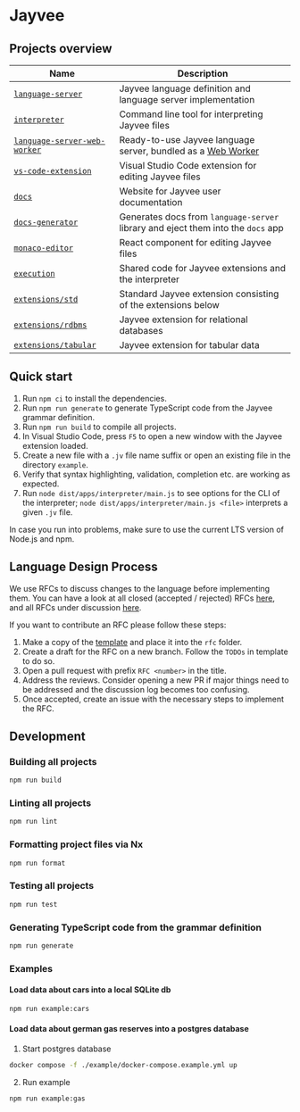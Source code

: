 # Jayvee

## Projects overview

| Name                                                              | Description                                                                                                                      |
|-------------------------------------------------------------------|----------------------------------------------------------------------------------------------------------------------------------|
| [`language-server`](./libs/language-server)                       | Jayvee language definition and language server implementation                                                                    |
| [`interpreter`](./apps/interpreter)                               | Command line tool for interpreting Jayvee files                                                                                  |
| [`language-server-web-worker`](./apps/language-server-web-worker) | Ready-to-use Jayvee language server, bundled as a [Web Worker](https://developer.mozilla.org/en-US/docs/Web/API/Web_Workers_API) |
| [`vs-code-extension`](./apps/vs-code-extension)                   | Visual Studio Code extension for editing Jayvee files                                                                            |
| [`docs`](./apps/docs)                                             | Website for Jayvee user documentation                                                                                            |
| [`docs-generator`](./apps/docs-generator)                         | Generates docs from `language-server` library and eject them into the `docs` app                                                 |
| [`monaco-editor`](./libs/monaco-editor)                           | React component for editing Jayvee files                                                                                         |
| [`execution`](./libs/execution)                                   | Shared code for Jayvee extensions and the interpreter                                                                            |
| [`extensions/std`](./libs/extensions/std)                         | Standard Jayvee extension consisting of the extensions below                                                                     |
| [`extensions/rdbms`](./libs/extensions/rdbms)                     | Jayvee extension for relational databases                                                                                        |
| [`extensions/tabular`](./libs/extensions/tabular)                 | Jayvee extension for tabular data                                                                                                |

## Quick start

1. Run `npm ci` to install the dependencies.
2. Run `npm run generate` to generate TypeScript code from the Jayvee grammar definition.
3. Run `npm run build` to compile all projects.
4. In Visual Studio Code, press `F5` to open a new window with the Jayvee extension loaded.
5. Create a new file with a `.jv` file name suffix or open an existing file in the directory `example`.
6. Verify that syntax highlighting, validation, completion etc. are working as expected.
7. Run `node dist/apps/interpreter/main.js` to see options for the CLI of the interpreter; `node dist/apps/interpreter/main.js <file>` interprets a given `.jv` file.

In case you run into problems, make sure to use the current LTS version of Node.js and npm.


## Language Design Process

We use RFCs to discuss changes to the language before implementing them. You can have a look at all closed (accepted / rejected) RFCs [here](https://github.com/jvalue/jayvee/pulls?q=is%3Apr+is%3Aclosed+RFC+), and all RFCs under discussion [here](https://github.com/jvalue/jayvee/pulls?q=is%3Apr+is%3Aopen+RFC).

If you want to contribute an RFC please follow these steps:
1. Make a copy of the [template](./rfc/0000-rfc-template.md) and place it into the `rfc` folder.
2. Create a draft for the RFC on a new branch. Follow the `TODOs` in template to do so.
3. Open a pull request with prefix `RFC <number>` in the title.
4. Address the reviews. Consider opening a new PR if major things need to be addressed and the discussion log becomes too confusing.
5. Once accepted, create an issue with the necessary steps to implement the RFC.


## Development

### Building all projects

```bash
npm run build
```

### Linting all projects

```bash
npm run lint
```

### Formatting project files via Nx

```bash
npm run format
```

### Testing all projects

```bash
npm run test
```

### Generating TypeScript code from the grammar definition

```bash
npm run generate
```

### Examples

#### Load data about cars into a local SQLite db

```bash
npm run example:cars
```

#### Load data about german gas reserves into a postgres database

1. Start postgres database

```bash
docker compose -f ./example/docker-compose.example.yml up
```

2. Run example

```bash
npm run example:gas
```
